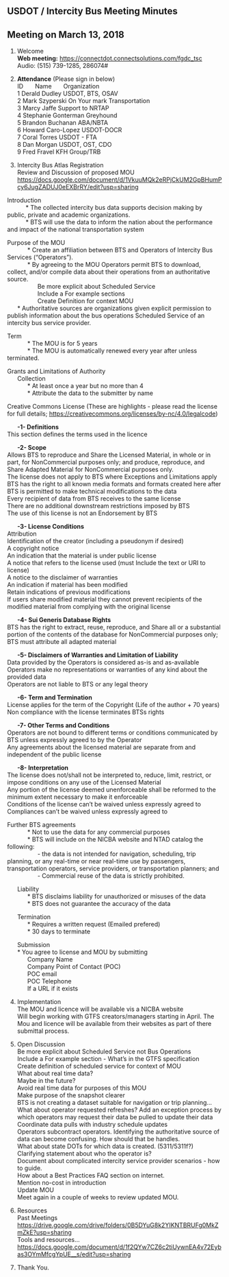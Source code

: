 
## USDOT / Intercity Bus Meeting Minutes     
## Meeting on March 13, 2018    

1. Welcome   
**Web meeting:**  https://connectdot.connectsolutions.com/fgdc_tsc   
Audio: (515) 739-1285, 286074#      

2. **Attendance** (Please sign in below)   
ID &nbsp; &nbsp; &nbsp; Name &nbsp; &nbsp; &nbsp; Organization     
1  Derald Dudley   USDOT, BTS, OSAV    
2  Mark Szyperski   On Your mark Transportation  
3  Marcy Jaffe   Support to NRTAP  
4  Stephanie Gonterman   Greyhound  
5  Brandon Buchanan   ABA/NBTA  
6  Howard Caro-Lopez   USDOT-DOCR  
7  Coral Torres  USDOT - FTA  
8  Dan Morgan   USDOT, OST, CDO  
9  Fred Fravel   KFH Group/TRB  

3. Intercity Bus Atlas Registration  
Review and Discussion of proposed MOU  
https://docs.google.com/document/d/1VkuuMQk2eRPjCkUM2GpBHumPcy6JugZADUJ0eEXBrRY/edit?usp=sharing  

Introduction  
&nbsp; &nbsp; &nbsp;&nbsp; &nbsp; &nbsp;  * The collected intercity bus data supports decision making by public, private and academic organizations.  
&nbsp; &nbsp; &nbsp;&nbsp; &nbsp; &nbsp;  * BTS will use the data to inform the nation about the performance and impact of the national transportation system  

Purpose of the MOU  
&nbsp; &nbsp; &nbsp; &nbsp; &nbsp; &nbsp; * Create an affiliation between BTS and Operators of Intercity Bus Services (“Operators”).  
&nbsp; &nbsp; &nbsp; &nbsp; &nbsp; &nbsp; * By agreeing to the MOU Operators permit BTS to download, collect, and/or compile data about their operations from an authoritative source.  
&nbsp; &nbsp; &nbsp; &nbsp; &nbsp; &nbsp; &nbsp; &nbsp; &nbsp; Be more explicit about Scheduled Service  
&nbsp; &nbsp; &nbsp; &nbsp; &nbsp; &nbsp; &nbsp; &nbsp; &nbsp; Include a For example sections  
&nbsp; &nbsp; &nbsp; &nbsp; &nbsp; &nbsp; &nbsp; &nbsp; &nbsp; Create Definition for context MOU  
&nbsp; &nbsp; &nbsp;  * Authoritative sources are organizations given explicit permission to publish information about the bus operations  Scheduled Service of an intercity bus service provider.  

Term  
&nbsp; &nbsp; &nbsp; &nbsp; &nbsp; &nbsp;  * The MOU is for 5 years  
&nbsp; &nbsp; &nbsp; &nbsp; &nbsp; &nbsp; * The MOU is automatically renewed every year after unless terminated.  

Grants and Limitations of Authority  
&nbsp; &nbsp; &nbsp; Collection  
&nbsp; &nbsp; &nbsp; &nbsp; &nbsp; &nbsp; * At least once a year but no more than 4  
&nbsp; &nbsp; &nbsp; &nbsp; &nbsp; &nbsp; * Attribute the data to the submitter by name  
				
Creative Commons License (These are highlights - please read the license for full details;   https://creativecommons.org/licenses/by-nc/4.0/legalcode)  

&nbsp; &nbsp; &nbsp; **-1- Definitions**  
This section defines the terms used in the licence  

&nbsp; &nbsp; &nbsp; **-2- Scope**  
Allows BTS to reproduce and Share the Licensed Material, in whole or in part, for NonCommercial purposes only; and
produce, reproduce, and Share Adapted Material for NonCommercial purposes only.  
The license does not apply to BTS where Exceptions and Limitations apply  
BTS has the right to all known media formats and formats created here after  
BTS is permitted to make technical modifications to the data  
Every recipient of data from BTS receives to the same license  
There are no additional downstream restrictions imposed by BTS  
The use of this license is not an Endorsement by BTS  

&nbsp; &nbsp; &nbsp; **-3- License Conditions**  
Attribution  
Identification of the creator (including a pseudonym if desired)  
A copyright notice  
An indication that the material is under public license  
A notice that refers to the license used (must Include the text or URI to license)  
A notice to the disclaimer of warranties  
An indication if material has been modified  
Retain indications of previous modifications  
If users share modified material they cannot prevent recipients of the modified material from complying with the original license  

&nbsp; &nbsp; &nbsp; **-4- Sui Generis Database Rights**  
BTS has the right to extract, reuse, reproduce, and Share all or a substantial portion of the contents of the database for NonCommercial purposes only;  
BTS must attribute all adapted material  

&nbsp; &nbsp; &nbsp; **-5- Disclaimers of Warranties and Limitation of Liability**  
Data provided by the Operators is considered as-is and as-available  
Operators make no representations or warranties of any kind about the provided data  
Operators are not liable to BTS or any legal theory   

&nbsp; &nbsp; &nbsp; **-6- Term and Termination**  
License applies for the term of the Copyright (Life of the author + 70 years)  
Non compliance with the license terminates BTSs rights  

&nbsp; &nbsp; &nbsp; **-7- Other Terms and Conditions**  
Operators are not bound to different terms or conditions communicated by BTS unless expressly agreed to by the Operator  
Any agreements about the licensed material are separate from and independent of the public license  

&nbsp; &nbsp; &nbsp; **-8- Interpretation**  
The license does not/shall not be interpreted to, reduce, limit, restrict, or impose conditions on any use of the Licensed Material  
Any portion of the license deemed unenforceable shall be reformed to the minimum extent necessary to make it enforceable  
Conditions of the license can’t be waived unless expressly agreed to   
Compliances can’t be waived unless expressly agreed to  

Further BTS agreements  
&nbsp; &nbsp; &nbsp; &nbsp; &nbsp; &nbsp; * Not to use the data for any commercial purposes  
&nbsp; &nbsp; &nbsp; &nbsp; &nbsp; &nbsp; * BTS will include on the NICBA website and NTAD catalog the following:  
&nbsp; &nbsp; &nbsp; &nbsp; &nbsp; &nbsp; &nbsp; &nbsp; &nbsp; - the data is not intended for navigation, scheduling, trip planning, or any real-time or near real-time use by passengers, transportation operators, service providers, or transportation planners; and   
&nbsp; &nbsp; &nbsp; &nbsp; &nbsp; &nbsp; &nbsp; &nbsp; &nbsp;  - Commercial reuse of the data is strictly prohibited.  

&nbsp; &nbsp; &nbsp; Liability  
&nbsp; &nbsp; &nbsp; &nbsp; &nbsp; &nbsp; * BTS disclaims liability for unauthorized or misuses of the data  
&nbsp; &nbsp; &nbsp; &nbsp; &nbsp; &nbsp; * BTS does not guarantee the accuracy of the data  

&nbsp; &nbsp; &nbsp; Termination  
&nbsp; &nbsp; &nbsp; &nbsp; &nbsp; &nbsp; * Requires a written request (Emailed prefered)  
&nbsp; &nbsp; &nbsp; &nbsp; &nbsp; &nbsp; * 30 days to terminate  

&nbsp; &nbsp; &nbsp; Submission  
&nbsp; &nbsp; &nbsp; * You agree to license and MOU by submitting  
&nbsp; &nbsp; &nbsp; &nbsp; &nbsp; &nbsp; Company Name  
&nbsp; &nbsp; &nbsp; &nbsp; &nbsp; &nbsp; Company Point of Contact (POC)  
&nbsp; &nbsp; &nbsp; &nbsp; &nbsp; &nbsp; POC email  
&nbsp; &nbsp; &nbsp; &nbsp; &nbsp; &nbsp; POC Telephone  
&nbsp; &nbsp; &nbsp; &nbsp; &nbsp; &nbsp; If a URL if it exists  

4. Implementation  
The MOU and licence will be available vis a NICBA website  
Will begin working with GTFS creators/managers starting in April.  The Mou and licence will be available from their websites as part of there submittal process.  

5. Open Discussion  
Be more explicit about Scheduled Service not Bus Operations  
Include a For example section - What’s in the GTFS specification  
Create definition of scheduled service for context of MOU  
What about real time data?  
Maybe in the future?  
Avoid real time data for purposes of this MOU  
Make purpose of the snapshot clearer  
BTS is not creating a dataset suitable for navigation or trip planning…  
What about operator requested refreshes? 
Add an exception process by which operators may request their data be pulled to update their data  
Coordinate data pulls with industry schedule updates  
Operators subcontract operators.  Identifying the authoritative source of data can become confusing.  How should that be handles.  
What about state DOTs for which data is created. (5311/5311f?)  
Clarifying statement about who the operator is?  
Document about complicated intercity service provider scenarios - how to guide.  
How about a Best Practices FAQ section on internet.  
Mention no-cost in introduction  
Update MOU  
Meet again in a couple of weeks to review updated MOU.  
  
6. Resources  
Past Meetings  
https://drive.google.com/drive/folders/0B5DYuG8k2YIKNTBRUFg0MkZmZkE?usp=sharing  
Tools and resources...  
https://docs.google.com/document/d/1f2QYw7CZ6c2tiUywnEA4v72Eybas3OYmMfcgYpUE__s/edit?usp=sharing  

7. Thank You.  

